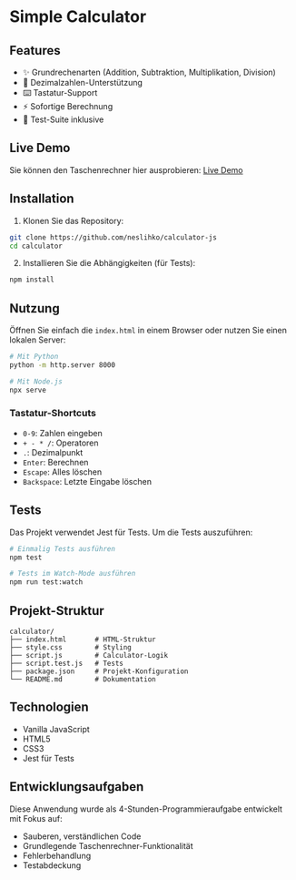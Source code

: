 # Simple Calculator

 

## Features

- ✨ Grundrechenarten (Addition, Subtraktion, Multiplikation, Division)
- 🔢 Dezimalzahlen-Unterstützung
- ⌨️ Tastatur-Support
- ⚡ Sofortige Berechnung
- 🧪 Test-Suite inklusive

## Live Demo

Sie können den Taschenrechner hier ausprobieren: [Live Demo](https://tourmaline-twilight-68a5a8.netlify.app/)

## Installation

1. Klonen Sie das Repository:
```bash
git clone https://github.com/neslihko/calculator-js
cd calculator
```

2. Installieren Sie die Abhängigkeiten (für Tests):
```bash
npm install
```

## Nutzung

Öffnen Sie einfach die `index.html` in einem Browser oder nutzen Sie einen lokalen Server:

```bash
# Mit Python
python -m http.server 8000

# Mit Node.js
npx serve
```

### Tastatur-Shortcuts

- `0-9`: Zahlen eingeben
- `+ - * /`: Operatoren
- `.`: Dezimalpunkt
- `Enter`: Berechnen
- `Escape`: Alles löschen
- `Backspace`: Letzte Eingabe löschen

## Tests

Das Projekt verwendet Jest für Tests. Um die Tests auszuführen:

```bash
# Einmalig Tests ausführen
npm test

# Tests im Watch-Mode ausführen
npm run test:watch
```

## Projekt-Struktur

```
calculator/
├── index.html       # HTML-Struktur
├── style.css        # Styling
├── script.js        # Calculator-Logik
├── script.test.js   # Tests
├── package.json     # Projekt-Konfiguration
└── README.md        # Dokumentation
```

## Technologien

- Vanilla JavaScript
- HTML5
- CSS3
- Jest für Tests

## Entwicklungsaufgaben

Diese Anwendung wurde als 4-Stunden-Programmieraufgabe entwickelt mit Fokus auf:
- Sauberen, verständlichen Code
- Grundlegende Taschenrechner-Funktionalität
- Fehlerbehandlung
- Testabdeckung

